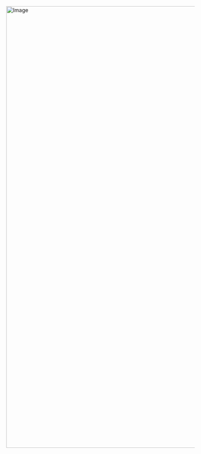 
<img width="1180" alt="Image" src="https://github.com/user-attachments/assets/af1083aa-c544-4945-a0fd-7ae3302b544b" />
